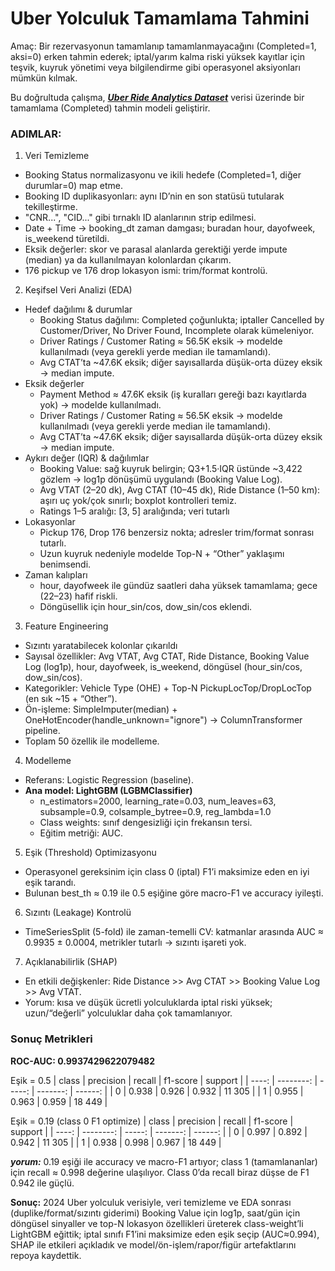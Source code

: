 # Uber Yolculuk Tamamlama Tahmini

Amaç: Bir rezervasyonun tamamlanıp tamamlanmayacağını (Completed=1, aksi=0) erken tahmin ederek; iptal/yarım kalma riski yüksek kayıtlar için teşvik, kuyruk yönetimi veya bilgilendirme gibi operasyonel aksiyonları mümkün kılmak.

Bu doğrultuda çalışma, [***Uber Ride Analytics Dataset***](https://www.kaggle.com/datasets/yashdevladdha/uber-ride-analytics-dashboard/data) verisi üzerinde bir tamamlama (Completed) tahmin modeli geliştirir.


### ADIMLAR:
1. Veri Temizleme
- Booking Status normalizasyonu ve ikili hedefe (Completed=1, diğer durumlar=0) map etme.
- Booking ID duplikasyonları: aynı ID’nin en son statüsü tutularak tekilleştirme.
- "CNR...", "CID..." gibi tırnaklı ID alanlarının strip edilmesi.
- Date + Time → booking_dt zaman damgası; buradan hour, dayofweek, is_weekend türetildi.
- Eksik değerler: skor ve parasal alanlarda gerektiği yerde impute (median) ya da kullanılmayan kolonlardan çıkarım.
- 176 pickup ve 176 drop lokasyon ismi: trim/format kontrolü.

2. Keşifsel Veri Analizi (EDA)

- Hedef dağılımı & durumlar
  - Booking Status dağılımı: Completed çoğunlukta; iptaller Cancelled by Customer/Driver, No Driver Found, Incomplete olarak kümeleniyor.
  - Driver Ratings / Customer Rating ≈ 56.5K eksik → modelde kullanılmadı (veya gerekli yerde median ile tamamlandı).
  - Avg CTAT’ta ~47.6K eksik; diğer sayısallarda düşük-orta düzey eksik → median impute.
- Eksik değerler
  - Payment Method ≈ 47.6K eksik (iş kuralları gereği bazı kayıtlarda yok) → modelde kullanılmadı.
  - Driver Ratings / Customer Rating ≈ 56.5K eksik → modelde kullanılmadı (veya gerekli yerde median ile tamamlandı).
  - Avg CTAT’ta ~47.6K eksik; diğer sayısallarda düşük-orta düzey eksik → median impute.
- Aykırı değer (IQR) & dağılımlar
  - Booking Value: sağ kuyruk belirgin; Q3+1.5·IQR üstünde ~3,422 gözlem → log1p dönüşümü uygulandı (Booking Value Log).
  - Avg VTAT (2–20 dk), Avg CTAT (10–45 dk), Ride Distance (1–50 km): aşırı uç yok/çok sınırlı; boxplot kontrolleri temiz.
  - Ratings 1–5 aralığı: [3, 5] aralığında; veri tutarlı
- Lokasyonlar
  - Pickup 176, Drop 176 benzersiz nokta; adresler trim/format sonrası tutarlı.
  - Uzun kuyruk nedeniyle modelde Top-N + “Other” yaklaşımı benimsendi.
- Zaman kalıpları
  - hour, dayofweek ile gündüz saatleri daha yüksek tamamlama; gece (22–23) hafif riskli.
  - Döngüsellik için hour_sin/cos, dow_sin/cos eklendi.

3. Feature Engineering
- Sızıntı yaratabilecek kolonlar çıkarıldı
- Sayısal özellikler: Avg VTAT, Avg CTAT, Ride Distance, Booking Value Log (log1p), hour, dayofweek, is_weekend, döngüsel (hour_sin/cos, dow_sin/cos).
- Kategorikler: Vehicle Type (OHE) + Top-N PickupLocTop/DropLocTop (en sık ~15 + “Other”).
- Ön-işleme: SimpleImputer(median) + OneHotEncoder(handle_unknown="ignore") → ColumnTransformer pipeline.
- Toplam 50 özellik ile modelleme.

4. Modelleme
- Referans: Logistic Regression (baseline).
- **Ana model: LightGBM (LGBMClassifier)**
  - n_estimators=2000, learning_rate=0.03, num_leaves=63, subsample=0.9, colsample_bytree=0.9, reg_lambda=1.0
  - Class weights: sınıf dengesizliği için frekansın tersi.
  - Eğitim metriği: AUC.
5. Eşik (Threshold) Optimizasyonu
- Operasyonel gereksinim için class 0 (iptal) F1’i maksimize eden en iyi eşik tarandı.
- Bulunan best_th ≈ 0.19 ile 0.5 eşiğine göre macro-F1 ve accuracy iyileşti.

6. Sızıntı (Leakage) Kontrolü
- TimeSeriesSplit (5-fold) ile zaman-temelli CV: katmanlar arasında AUC ≈ 0.9935 ± 0.0004, metrikler tutarlı → sızıntı işareti yok.
7. Açıklanabilirlik (SHAP)
- En etkili değişkenler: Ride Distance >> Avg CTAT >> Booking Value Log >> Avg VTAT.
- Yorum: kısa ve düşük ücretli yolculuklarda iptal riski yüksek; uzun/“değerli” yolculuklar daha çok tamamlanıyor.


### Sonuç Metrikleri

**ROC-AUC: 0.9937429622079482**

Eşik = 0.5
| class | precision | recall | f1-score | support |
| ----: | --------: | -----: | -------: | ------: |
|     0 |     0.938 |  0.926 |    0.932 |  11 305 |
|     1 |     0.955 |  0.963 |    0.959 |  18 449 |


Eşik = 0.19 (class 0 F1 optimize)
| class | precision | recall | f1-score | support |
| ----: | --------: | -----: | -------: | ------: |
|     0 |     0.997 |  0.892 |    0.942 |  11 305 |
|     1 |     0.938 |  0.998 |    0.967 |  18 449 |

***yorum:*** 0.19 eşiği ile accuracy ve macro-F1 artıyor; class 1 (tamamlananlar) için recall ≈ 0.998 değerine ulaşılıyor. Class 0’da recall biraz düşse de F1 0.942 ile güçlü.

**Sonuç:** 2024 Uber yolculuk verisiyle, veri temizleme ve EDA sonrası (duplike/format/sızıntı giderimi) Booking Value için log1p, saat/gün için döngüsel sinyaller ve top-N lokasyon özellikleri üreterek class-weight’li LightGBM eğittik; iptal sınıfı F1’ini maksimize eden eşik seçip (AUC≈0.994), SHAP ile etkileri açıkladık ve model/ön-işlem/rapor/figür artefaktlarını repoya kaydettik.
